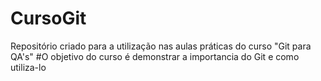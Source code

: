 # CursoGit
Repositório criado para a utilização nas aulas práticas do curso "Git para QA's"
#O objetivo do curso é demonstrar a importancia do Git e como utiliza-lo
